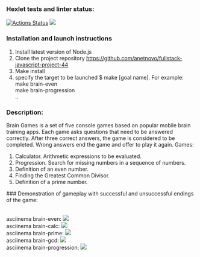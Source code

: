 ### Hexlet tests and linter status:

[![Actions Status](https://github.com/anetnovo/fullstack-javascript-project-44/workflows/hexlet-check/badge.svg)](https://github.com/anetnovo/fullstack-javascript-project-44/actions)
<a href="https://codeclimate.com/github/anetnovo/fullstack-javascript-project-44/maintainability"><img src="https://api.codeclimate.com/v1/badges/6239acdc5de31779de0f/maintainability" /></a>
### Installation and launch instructions
1. Install latest version of Node.js
2. Clone the project repository https://github.com/anetnovo/fullstack-javascript-project-44
3. Make install
4. specify the target to be launched $ make [goal name]. For example:
  <br> make brain-even
  <br>make brain-progression
  <br> ..
### Description:

Brain Games is a set of five console games based on popular mobile brain training apps. Each game asks questions that need to be answered correctly. After three correct answers, the game is considered to be completed. Wrong answers end the game and offer to play it again. 
Games:
<ol>
<li>Calculator. Arithmetic expressions to be evaluated.</li>
<li>Progression. Search for missing numbers in a sequence of numbers.</li>
<li>Definition of an even number.</li>
<li>Finding the Greatest Common Divisor.</li>
<li>Definition of a prime number.</li>
</ol>
### Demonstration of gameplay with successful and unsuccessful endings of the game:

<br> asciinema brain-even:
<a href="https://asciinema.org/a/RFZUllVfZhBIzwDzdawGerPTn" target="_blank"><img src="https://asciinema.org/a/RFZUllVfZhBIzwDzdawGerPTn.svg" /></a>
<br> asciinema brain-calc:
<a href="https://asciinema.org/a/ckkl9YEDObDQRNhk2bw2jBKWa" target="_blank"><img src="https://asciinema.org/a/ckkl9YEDObDQRNhk2bw2jBKWa.svg" /></a>
<br> asciinema brain-prime:
<a href="https://asciinema.org/a/oD9aQcnJ3Ojzwd6CiddkSzFa7" target="_blank"><img src="https://asciinema.org/a/oD9aQcnJ3Ojzwd6CiddkSzFa7.svg" /></a>
<br> asciinema brain-gcd:
<a href="https://asciinema.org/a/BDwgp1xKFr1rrR4E7WMC0DEFw" target="_blank"><img src="https://asciinema.org/a/BDwgp1xKFr1rrR4E7WMC0DEFw.svg" /></a>
<br> asciinema brain-progression:
<a href="https://asciinema.org/a/ubBBiAJZQmock2ppYhgRj7FZP" target="_blank"><img src="https://asciinema.org/a/ubBBiAJZQmock2ppYhgRj7FZP.svg" /></a>
